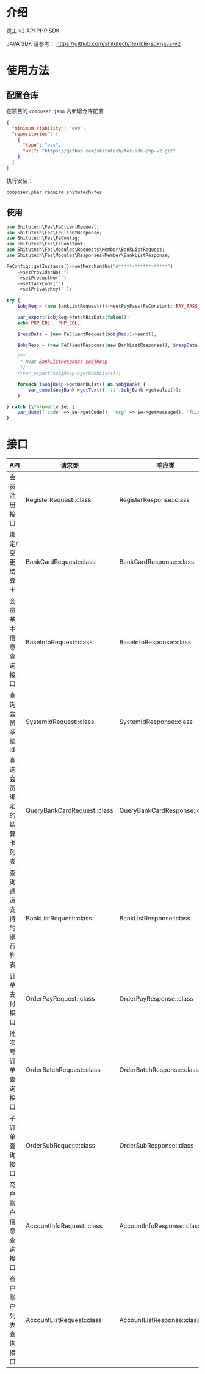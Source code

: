 # 介绍

灵工 v2 API PHP SDK

JAVA SDK 请参考： https://github.com/shitutech/flexible-sdk-java-v2

# 使用方法

## 配置仓库

在项目的 ``composer.json`` 内新增仓库配置

```json
{
  "minimum-stability": "dev",
  "repositories": [
    {
      "type": "vcs",
      "url": "https://github.com/shitutech/fec-sdk-php-v2.git"
    }
  ]
}
```

执行安装：

```shell
composer.phar require shitutech/fes
```

## 使用

```php
use Shitutech\Fes\FeClientRequest;
use Shitutech\Fes\FeClientResponse;
use Shitutech\Fes\FeConfig;
use Shitutech\Fes\FeConstant;
use Shitutech\Fes\Modules\Requests\Member\BankListRequest;
use Shitutech\Fes\Modules\Responses\Member\BankListResponse;

FeConfig::getInstance()->setMerchantNo("A*****-******-*****")
    ->setProviderNo("")
    ->setProductNo("")
    ->setTaskCode("")
    ->setPrivateKey('');
    
try {
    $objReq = (new BankListRequest())->setPayPass(FeConstant::PAY_PASS_ZB);

    var_export($objReq->fetchBizData(false));
    echo PHP_EOL . PHP_EOL;

    $respData = (new FeClientRequest($objReq))->send();

    $objResp = (new FeClientResponse(new BankListResponse(), $respData))->fetchResult();

    /**
     * @var BankListResponse $objResp
     */
    //var_export($objResp->getBankList());

    foreach ($objResp->getBankList() as $objBank) {
        var_dump($objBank->getText().'::'.$objBank->getValue());
    }

} catch (\Throwable $e) {
    var_dump(['code' => $e->getCode(), 'msg' => $e->getMessage(), 'fLine' => $e->getFile() . ":" . $e->getLine(),]);
}

```

# 接口

| API          | 请求类                         | 响应类                          |
|--------------|-----------------------------|------------------------------|
| 会员注册接口       | RegisterRequest::class      | RegisterResponse::class      |
| 绑定/变更结算卡     | BankCardRequest::class      | BankCardResponse::class      |
| 会员基本信息查询接口   | BaseInfoRequest::class      | BaseInfoResponse::class      |
| 查询会员系统id     | SystemIdRequest::class      | SystemIdResponse::class      |
| 查询会员绑定的结算卡列表 | QueryBankCardRequest::class | QueryBankCardResponse::class |
| 查询通道支持的银行列表  | BankListRequest::class      | BankListResponse::class      |
| 订单支付接口       | OrderPayRequest::class      | OrderPayResponse::class      |
| 批次号订单查询接口    | OrderBatchRequest::class    | OrderBatchResponse::class    |
| 子订单查询接口      | OrderSubRequest::class      | OrderSubResponse::class      |
| 商户账户信息查询接口   | AccountInfoRequest::class   | AccountInfoResponse::class   |
| 商户账户列表查询接口   | AccountListRequest::class   | AccountListResponse::class   |

